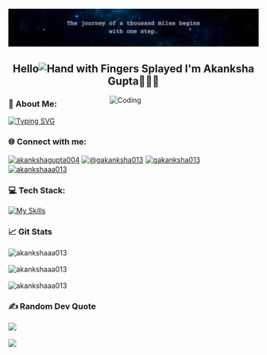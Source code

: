 ![logo](https://github.com/akankshaaa013/akankshaaa013/blob/main/Learn.png)
<h2 align="center">Hello<img src="https://raw.githubusercontent.com/Tarikul-Islam-Anik/Animated-Fluent-Emojis/master/Emojis/Hand%20gestures/Hand%20with%20Fingers%20Splayed.png" alt="Hand with Fingers Splayed" width="22" height="25" /> I'm Akanksha Gupta👩🏻‍💻</h2>

<img align="right" alt="Coding" width="300" src="https://user-images.githubusercontent.com/74038190/221352975-94759904-aa4c-4032-a8ab-b546efb9c478.gif">

### 🌈 About Me:
[![Typing SVG](https://readme-typing-svg.demolab.com?font=Fira+Code&weight=450&size=13&duration=4000&pause=800&color=1A1A1A&multiline=true&random=false&width=530&height=80&&lines=☆+Currently+diving+deep+into+Generative+AI+and+Machine+Learning;➲+Working+as+a+Data+Engineer+%7C+Data+Scraping+%26+Insights;▶+Transforming+raw+data+into+meaningful+stories;❧+Fueled+by+caffeine+%26+curiosity%2C+one+script+at+a+time)](https://git.io/typing-svg)



### 🌐 Connect with me:
<p align="left">
<a href="https://linkedin.com/in/akankshagupta004" target="blank"><img align="center" src="https://raw.githubusercontent.com/rahuldkjain/github-profile-readme-generator/master/src/images/icons/Social/linked-in-alt.svg" alt="akankshagupta004" height="30" width="40" /></a>
<a href="https://medium.com/@gakanksha013" target="blank"><img align="center" src="https://raw.githubusercontent.com/rahuldkjain/github-profile-readme-generator/master/src/images/icons/Social/medium.svg" alt="@gakanksha013" height="30" width="40" /></a>
<a href="https://www.leetcode.com/gakanksha013" target="blank"><img align="center" src="https://raw.githubusercontent.com/rahuldkjain/github-profile-readme-generator/master/src/images/icons/Social/leet-code.svg" alt="gakanksha013" height="30" width="40" /></a>
<a href="https://kaggle.com/akankshaaa013" target="blank"><img align="center" src="https://raw.githubusercontent.com/rahuldkjain/github-profile-readme-generator/master/src/images/icons/Social/kaggle.svg" alt="akankshaaa013" height="30" width="40" /></a>
</p>

### 💻 Tech Stack:
[![My Skills](https://skillicons.dev/icons?i=c,cpp,css,html,js,mysql,py,java,react,vscode,azure,bootstrap,docker,git,netlify,npm,powershell&perline=15&theme=dark&)](https://skillicons.dev)


### 📈 Git Stats
<p><img align="center" src="https://github-readme-stats.vercel.app/api/top-langs?username=akankshaaa013&show_icons=true&locale=en&layout=compact&theme=light&hide_border=false&" alt="akankshaaa013" /></p>

<p><img align="center" src="https://github-readme-stats.vercel.app/api?username=akankshaaa013&show_icons=true&locale=en&theme=light&hide_border=false&" alt="akankshaaa013" /></p>

<p><img align="center" src="https://github-readme-streak-stats.herokuapp.com/?user=akankshaaa013&theme=light&hide_border=false&" alt="akankshaaa013" /></p>

### ✍️ Random Dev Quote
![](https://quotes-github-readme.vercel.app/api?type=horizontal&theme=light)

[![](https://visitcount.itsvg.in/api?id=akankshaaa013&icon=1&color=7)](https://visitcount.itsvg.in)

